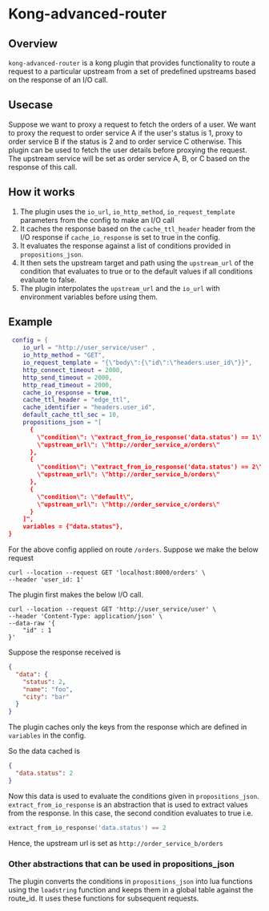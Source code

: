 # Kong-advanced-router

## Overview

`kong-advanced-router` is a kong plugin that provides functionality to route a request to a particular upstream from a set of predefined upstreams based on the response of an I/O call.

## Usecase

Suppose we want to proxy a request to fetch the orders of a user. We want to proxy the request to order service A if the user's status is 1, proxy to order service B if the status is 2 and to order service C otherwise. This plugin can be used to fetch the user details before proxying the request. The upstream service will be set as order service A, B, or C based on the response of this call.

## How it works

1. The plugin uses the `io_url`, `io_http_method`, `io_request_template` parameters from the config to make an I/O call
2. It caches the response based on the `cache_ttl_header` header from the I/O response if `cache_io_response` is set to true in the config.
3. It evaluates the response against a list of conditions provided in `propositions_json`.
4. It then sets the upstream target and path using the `upstream_url` of the condition that evaluates to true or to the default values if all conditions evaluate to false.
5. The plugin interpolates the `upstream_url` and the `io_url` with environment variables before using them.

## Example

```lua
 config = {
    io_url = "http://user_service/user" ,
    io_http_method = "GET",
    io_request_template = "{\"body\":{\"id\":\"headers.user_id\"}}",
    http_connect_timeout = 2000,
    http_send_timeout = 2000,
    http_read_timeout = 2000,
    cache_io_response = true,
    cache_ttl_header = "edge_ttl",
    cache_identifier = "headers.user_id",
    default_cache_ttl_sec = 10,
    propositions_json = "[
      {
        \"condition\": \"extract_from_io_response('data.status') == 1\",
        \"upstream_url\": \"http://order_service_a/orders\"
      },
      {
        \"condition\": \"extract_from_io_response('data.status') == 2\",
        \"upstream_url\": \"http://order_service_b/orders\"
      },
      {
        \"condition\": \"default\",
        \"upstream_url\": \"http://order_service_c/orders\"
      }
    ]",
    variables = {"data.status"},
}
```

For the above config applied on route `/orders`. Suppose we make the below request

```shell
curl --location --request GET 'localhost:8000/orders' \
--header 'user_id: 1'
```

The plugin first makes the below I/O call.
```shell
curl --location --request GET 'http://user_service/user' \
--header 'Content-Type: application/json' \
--data-raw '{
    "id" : 1
}'
```
Suppose the response received is

```json
{
  "data": {
    "status": 2,
    "name": "foo",
    "city": "bar"
  }
}
```

The plugin caches only the keys from the response which are defined in  `variables` in the config.

So the data cached is

```json
{
  "data.status": 2
}
```

Now this data is used to evaluate the conditions given in `propositions_json`. `extract_from_io_response` is an abstraction that is used to extract values from the response. In this case, the second condition evaluates to true i.e.
```lua
extract_from_io_response('data.status') == 2
```
Hence, the upstream url is set as `http://order_service_b/orders`

### Other abstractions that can be used in propositions_json

The plugin converts the conditions in `propositions_json` into lua functions using the `loadstring` function and keeps them in a global table against the route_id. It uses these functions for subsequent requests.


